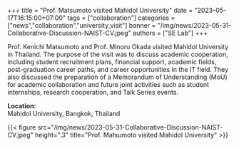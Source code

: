 +++
title = "Prof. Matsumoto visited Mahidol University"
date = "2023-05-17T16:15:00+07:00"
tags = ["collaboration"]
categories = ["news","collaboration","university_visit"]
banner = "/img/news/2023-05-31-Collaborative-Discussion-NAIST-CV.jpeg"
authors = ["SE Lab"]
+++

Prof. Kenichi Matsumoto and Prof. Minoru Okada visited Mahidol University in Thailand.
The purpose of the visit was to discuss academic cooperation, including student recruitment plans, financial support, academic fields, post-graduation career paths, and career opportunities in the IT field. They also discussed the preparation of a Memorandum of Understanding (MoU) for academic collaboration and future joint activities such as student internships, research cooperation, and Talk Series events.

**Location:** <br>
Mahidol University, Bangkok, Thailand

{{< figure src="/img/news/2023-05-31-Collaborative-Discussion-NAIST-CV.jpeg" height=".3" title="Prof. Matsumoto visited Mahidol University" >}}
